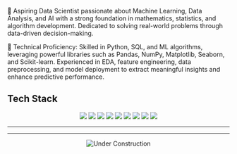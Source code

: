 <!--
![Hello, I'm crashlar](https://capsule-render.vercel.app/api?type=waving&color=gradient&text=Hello,+I'm+crashlar!&height=100&section=header)
-->
🔹 Aspiring Data Scientist passionate about Machine Learning, Data Analysis, and AI with a strong foundation in mathematics, statistics, and algorithm development. Dedicated to solving real-world problems through data-driven decision-making.

🔹 Technical Proficiency: Skilled in Python, SQL, and ML algorithms, leveraging powerful libraries such as Pandas, NumPy, Matplotlib, Seaborn, and Scikit-learn. Experienced in EDA, feature engineering, data preprocessing, and model deployment to extract meaningful insights and enhance predictive performance.

##  Tech Stack  
<div align="center">  
<img src="https://img.shields.io/badge/Python-3776AB?style=for-the-badge&logo=python&logoColor=white"/>  
<img src="https://img.shields.io/badge/SQL-4479A1?style=for-the-badge&logo=postgresql&logoColor=white"/>  
<img src="https://img.shields.io/badge/Pandas-150458?style=for-the-badge&logo=pandas&logoColor=white"/>  
<img src="https://img.shields.io/badge/Scikit--Learn-F7931E?style=for-the-badge&logo=scikitlearn&logoColor=white"/>  
<img src="https://img.shields.io/badge/Matplotlib-3776AB?style=for-the-badge&logo=python&logoColor=white"/> 
<img src="https://img.shields.io/badge/NumPy-013243?style=for-the-badge&logo=numpy&logoColor=white"/>  
<img src="https://img.shields.io/badge/Machine%20Learning-FF6F00?style=for-the-badge&logo=tensorflow&logoColor=white"/>  
<img src="https://img.shields.io/badge/Statistics-1D3557?style=for-the-badge&logo=databricks&logoColor=white"/>  
<img src="https://img.shields.io/badge/Streamlit-FF4B4B?style=for-the-badge&logo=streamlit&logoColor=white"/>  


</div>  



<!--
## 🚀 Featured Projects  
🌟 **Check out some of my top projects!**  
-->
---

<!--## 📊 GitHub Stats  
<div align="center">  
<img src="https://github-readme-stats.vercel.app/api?username=Crashlar&show_icons=true&theme=radical" width="48%"/>  
<img src="https://github-readme-streak-stats.herokuapp.com/?user=Crashlar&theme=radical" width="48%"/>  
</div>  -->

<!--
## 🕴🏻 Feel Free to Reach Me  
📩 **Email:** mukeshkumar.in25@gmail.com  
💼 **LinkedIn:** [Crashlar](https://linkedin.com/in/Crashlar)  
🐦 **Twitter:** [Crashlar](https://twitter.com/Crashlar)  
📂 **Portfolio:** [Crashlar.com](https://Crashlar.com)  -->
<!-- 
💡 _"Every dataset tells a story. My job? To find it and make it valuable!"_ 🚀  
-->
---

<p align="center">
  <img src="https://raw.githubusercontent.com/sindresorhus/sindresorhus/main/under-construction.gif" alt="Under Construction">
</p>





